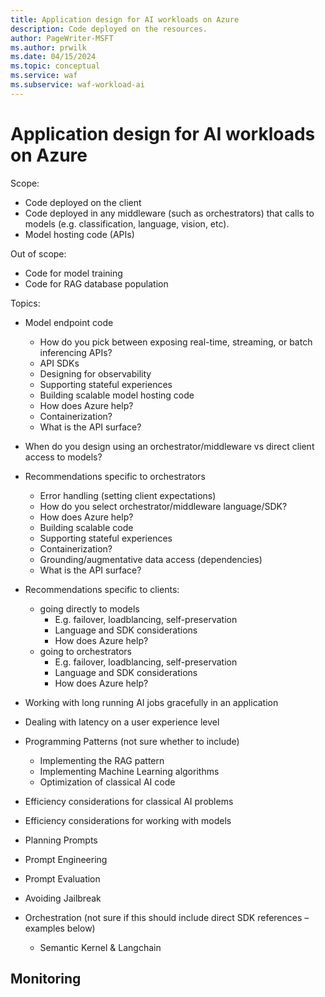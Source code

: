 ```yaml
---
title: Application design for AI workloads on Azure
description: Code deployed on the resources.
author: PageWriter-MSFT
ms.author: prwilk
ms.date: 04/15/2024
ms.topic: conceptual
ms.service: waf
ms.subservice: waf-workload-ai
---
```


# Application design for AI workloads on Azure

Scope:

- Code deployed on the client
- Code deployed in any middleware (such as orchestrators) that calls to models (e.g. classification, language, vision, etc).
- Model hosting code (APIs)

Out of scope:

- Code for model training
- Code for RAG database population

Topics:

- Model endpoint code
  - How do you pick between exposing real-time, streaming, or batch inferencing APIs?
  - API SDKs
  - Designing for observability
  - Supporting stateful experiences
  - Building scalable model hosting code
  - How does Azure help?
  - Containerization?
  - What is the API surface?

- When do you design using an orchestrator/middleware vs direct client access to models?
  
- Recommendations specific to orchestrators
  - Error handling (setting client expectations)
  - How do you select orchestrator/middleware language/SDK?
  - How does Azure help?
  - Building scalable code
  - Supporting stateful experiences
  - Containerization?
  - Grounding/augmentative data access (dependencies)
  - What is the API surface?

- Recommendations specific to clients:

  - going directly to models
    - E.g. failover, loadblancing, self-preservation
    - Language and SDK considerations
    - How does Azure help?
  - going to orchestrators
    - E.g. failover, loadblancing, self-preservation
    - Language and SDK considerations
    - How does Azure help?

- Working with long running AI jobs gracefully in an application
- Dealing with latency on a user experience level
- Programming Patterns (not sure whether to include)
  - Implementing the RAG pattern 
  - Implementing Machine Learning algorithms
  - Optimization of classical AI code

- Efficiency considerations for classical AI problems
- Efficiency considerations for working with models
- Planning Prompts 
- Prompt Engineering
- Prompt Evaluation
- Avoiding Jailbreak
- Orchestration (not sure if this should include direct SDK references – examples below)
  - Semantic Kernel & Langchain

## Monitoring
